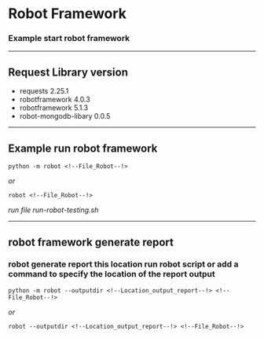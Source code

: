 # **Robot Framework**
### Example start robot framework
---







## Request Library version

- requests 2.25.1
- robotframework 4.0.3
- robotframework 5.1.3
- robot-mongodb-libary 0.0.5

---
## Example run robot framework
```console
python -m robot <!--File_Robot--!>
```
*or*
```console
robot <!--File_Robot--!>
```

*run file run-robot-testing.sh*

---
## robot framework generate report

### robot generate report this location run robot script or add a command to specify the location of the report output
```console
python -m robot --outputdir <!--Location_output_report--!> <!--File_Robot--!>
```
*or*
```console
robot --outputdir <!--Location_output_report--!> <!--File_Robot--!>
```

